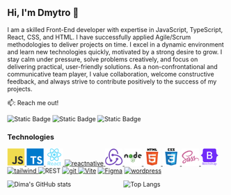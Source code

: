 ## Hi, I'm Dmytro 👋

I am a skilled Front-End developer with expertise in JavaScript, TypeScript, React, CSS, and HTML. I have successfully applied Agile/Scrum methodologies to deliver projects on time. I excel in a dynamic environment and learn new technologies quickly, motivated by a strong desire to grow. I stay calm under pressure, solve problems creatively, and focus on delivering practical, user-friendly solutions. As a non-confrontational and communicative team player, I value collaboration, welcome constructive feedback, and always strive to contribute positively to the success of my projects.

📫: Reach me out!

![Static Badge](https://img.shields.io/badge/linkedin-blue?style=flat&logo=linkedin&logoColor=white&labelColor=blue&link=https%3A%2F%2Fwww.linkedin.com%2Fin%2Fdmytro-hutsol%2F)
![Static Badge](https://img.shields.io/badge/telegram-blue?style=flat&logo=telegram&logoColor=white&labelColor=blue&link=https%3A%2F%2Ft.me%2Fdimadimah)
![Static Badge](https://img.shields.io/badge/mail-red?style=flat&logo=gmail&logoColor=white&labelColor=red&link=https%3A%2F%2Ft.me%2Fdimadimah)



### Technologies

<p align="left"> 
<a href="https://developer.mozilla.org/en-US/docs/Web/JavaScript" target="_blank" rel="noreferrer"> <img src="https://raw.githubusercontent.com/devicons/devicon/master/icons/javascript/javascript-original.svg" alt="javascript" width="40" height="40"/> </a>
<a href="https://www.typescriptlang.org/" target="_blank" rel="noreferrer"> <img src="https://raw.githubusercontent.com/devicons/devicon/master/icons/typescript/typescript-original.svg" alt="typescript" width="40" height="40"/> </a>
<a href="https://reactjs.org/" target="_blank" rel="noreferrer"> <img src="https://raw.githubusercontent.com/devicons/devicon/master/icons/react/react-original-wordmark.svg" alt="react" width="40" height="40"/> </a>
<a href="https://reactnative.dev/" target="_blank" rel="noreferrer"> <img src="https://reactnative.dev/img/header_logo.svg" alt="reactnative" width="40" height="40"/> </a>
<a href="https://redux.js.org" target="_blank" rel="noreferrer"> <img src="https://raw.githubusercontent.com/devicons/devicon/master/icons/redux/redux-original.svg" alt="redux" width="40" height="40"/> </a>
<a href="https://nodejs.org" target="_blank" rel="noreferrer"> <img src="https://raw.githubusercontent.com/devicons/devicon/master/icons/nodejs/nodejs-original-wordmark.svg" alt="nodejs" width="40" height="40"/> </a>
<a href="https://www.w3.org/html/" target="_blank" rel="noreferrer"> <img src="https://raw.githubusercontent.com/devicons/devicon/master/icons/html5/html5-original-wordmark.svg" alt="html5" width="40" height="40"/> </a>
<a href="https://www.w3schools.com/css/" target="_blank" rel="noreferrer"> <img src="https://raw.githubusercontent.com/devicons/devicon/master/icons/css3/css3-original-wordmark.svg" alt="css3" width="40" height="40"/> </a>
<a href="https://sass-lang.com" target="_blank" rel="noreferrer"> <img src="https://raw.githubusercontent.com/devicons/devicon/master/icons/sass/sass-original.svg" alt="sass" width="40" height="40"/> </a>
<a href="https://getbootstrap.com" target="_blank" rel="noreferrer"> <img src="https://raw.githubusercontent.com/devicons/devicon/master/icons/bootstrap/bootstrap-plain-wordmark.svg" alt="bootstrap" width="40" height="40"/> </a>
<a href="https://tailwindcss.com/" target="_blank" rel="noreferrer"> <img src="https://www.vectorlogo.zone/logos/tailwindcss/tailwindcss-icon.svg" alt="tailwind" width="40" height="40"/> </a>
<img src="https://user-images.githubusercontent.com/25181517/192107858-fe19f043-c502-4009-8c47-476fc89718ad.png" alt="REST" width="40"/>
<a href="https://git-scm.com/" target="_blank" rel="noreferrer"> <img src="https://www.vectorlogo.zone/logos/git-scm/git-scm-icon.svg" alt="git" width="40" height="40"/> </a>
<a href="https://vitejs.dev/" target="_blank"><img src="https://github.com/marwin1991/profile-technology-icons/assets/62091613/b40892ef-efb8-4b0e-a6b5-d1cfc2f3fc35" alt="Vite" width="40"/></a>
<a href="https://www.figma.com/" target="_blank"><img src="https://user-images.githubusercontent.com/25181517/189715289-df3ee512-6eca-463f-a0f4-c10d94a06b2f.png" alt="Figma" width="40"/></a>
<a href="https://wordpress.com" target="_blank" rel="noreferrer"> <img src="https://upload.wikimedia.org/wikipedia/commons/9/98/WordPress_blue_logo.svg" alt="wordpress" width="40" height="40"/> </a>
</p>


<img align="left" width="47%" alt="Dima's GitHub stats" src="https://github-readme-stats.vercel.app/api?username=dimahutsol&show_icons=true&theme=vue" />

<img align="right" width="47%" alt="Top Langs" src="https://github-readme-stats.vercel.app/api/top-langs/?username=dimahutsol&layout=compact" />
